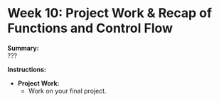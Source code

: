 # Week 10: Project Work & Recap of Functions and Control Flow

**Summary:**  
???

**Instructions:**
- **Project Work:**
  - Work on your final project.

